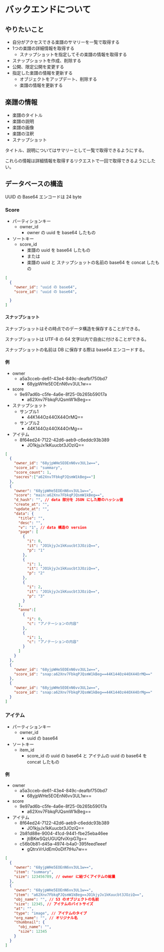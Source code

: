 # バックエンドについて

## やりたいこと

- 自分がアクセスできる楽譜のサマリーを一覧で取得する
- 1つの楽譜の詳細情報を取得する
  - スナップショットを指定してその楽譜の情報を取得する
- スナップショットを作成、削除する
- 公開、限定公開を変更する
- 指定した楽譜の情報を更新する
  - オブジェクトをアップデート、削除する
  - 楽譜の情報を更新する

## 楽譜の情報

- 楽譜のタイトル
- 楽譜の説明
- 楽譜の画像
- 楽譜の注釈
- スナップショット

タイトル、説明についてはサマリーとして一覧で取得できるようにする。

これらの情報は詳細情報を取得するリクエストで一回で取得できるようにしたい。

## データベースの構造

UUID の Base64 エンコードは 24 byte

### Score

- パーティションキー
  - owner_id
    - owner の uuid を base64 したもの
- ソートキー
  - score_id
    - 楽譜の uuid を base64 したもの
    - または
    - 楽譜の uuid と スナップショットの名前の base64 を concat したもの


```json
[
  {
    "owner_id": "uuid の base64",
    "score_id": "uuid の base64",

  }
]

```

#### スナップショット

スナップショットはその時点でのデータ構造を保存することができる。

スナップショットは UTF-8 の 64 文字以内で自由に付けることができる。

スナップショットの名前は DB に保存する際は base64 エンコードする。

#### 例

- owner
  - a5a3cceb-de61-43e4-849c-deafbf750bd7
    - 68yjpWHe5EOEnN6vv3UL1w==
- score
  - 9e97ad6b-c5fe-4a6e-8f25-0b265b59017a
    - a62Xnv7FbkqPJQsmW1kBeg==
- スナップショット
  - サンプル1
    - 44K144Oz44OX44OrMQ==
  - サンプル2
    - 44K144Oz44OX44OrMg==
- アイテム
  - 8f64ed24-7122-42d6-aeb9-c6eddc93b389
    - JO1kjyJx1kKuucbt3JOziQ==


```json
[
  {
    "owner_id": "68yjpWHe5EOEnN6vv3UL1w==",
    "score_id": "summary",
    "score_count": 1,
    "socres":["a62Xnv7FbkqPJQsmW1kBeg=="]
  },
  {
    "owner": "68yjpWHe5EOEnN6vv3UL1w==",
    "score": "main:a62Xnv7FbkqPJQsmW1kBeg==",
    "d_hash": "", // data 部分を JSON にした際のハッシュ値
    "create_at": "",
    "update_at": "",
    "data": {
      "title": "",
      "desc": "",
      "v": "1", // data 構造の version
      "page": [
        {
          "i": 0,
          "it": "JO1kjyJx1kKuucbt3JOziQ==",
          "p": "1"
        },
        {
          "i": 1,
          "it": "JO1kjyJx1kKuucbt3JOziQ==",
          "p": "2"
        },
        {
          "i": 2,
          "it": "JO1kjyJx1kKuucbt3JOziQ==",
          "p": "3"
        }
      ],
      "anno":[
        {
          "i": 0,
          "c": "アノテーションの内容"
        },
        {
          "i": 1,
          "c": "アノテーションの内容"
        }
      ]
    }
  },
  {
    "owner_id": "68yjpWHe5EOEnN6vv3UL1w==",
    "score_id": "snap:a62Xnv7FbkqPJQsmW1kBeg==44K144Oz44OX44OrMQ=="
  },
  {
    "owner_id": "68yjpWHe5EOEnN6vv3UL1w==",
    "score_id": "snap:a62Xnv7FbkqPJQsmW1kBeg==44K144Oz44OX44OrMg=="
  }
]
```

### アイテム

- パーティションキー
  - owner_id
    - uuid の base64
- ソートキー
  - item_id
    - score_id の uuid の base64 と アイテムの uuid の base64 を concat したもの

#### 例

- owner
  - a5a3cceb-de61-43e4-849c-deafbf750bd7
    - 68yjpWHe5EOEnN6vv3UL1w==
- score
  - 9e97ad6b-c5fe-4a6e-8f25-0b265b59017a
    - a62Xnv7FbkqPJQsmW1kBeg==
- アイテム
  - 8f64ed24-7122-42d6-aeb9-c6eddc93b389
    - JO1kjyJx1kKuucbt3JOziQ==
  - 2b81d88e-9004-41cd-9441-fbe25eba46ee
    - jtiBKwSQzUGUQfviXrpG7g==
  - c56b0b81-d45a-4974-b4a0-395feed1eeef
    - gQtrxVrUdEm0oDlf7tHu7w==

```json
[
  {
    "owner": "68yjpWHe5EOEnN6vv3UL1w==",
    "item": "summary",
    "size": 123456789, // owner に紐づくアイテムの総量
  },
  {
    "owner": "68yjpWHe5EOEnN6vv3UL1w==",
    "item": "a62Xnv7FbkqPJQsmW1kBeg==JO1kjyJx1kKuucbt3JOziQ==",
    "obj_name": "", // S3 のオブジェクトの名前
    "size": 12345, // アイテムのバイトサイズ
    "at": "",
    "type": "image", // アイテムのタイプ
    "org_name": "", // オリジナル名
    "thumbnail": {
      "obj_name": "",
      "size": 12345
    }
  }
]
```
